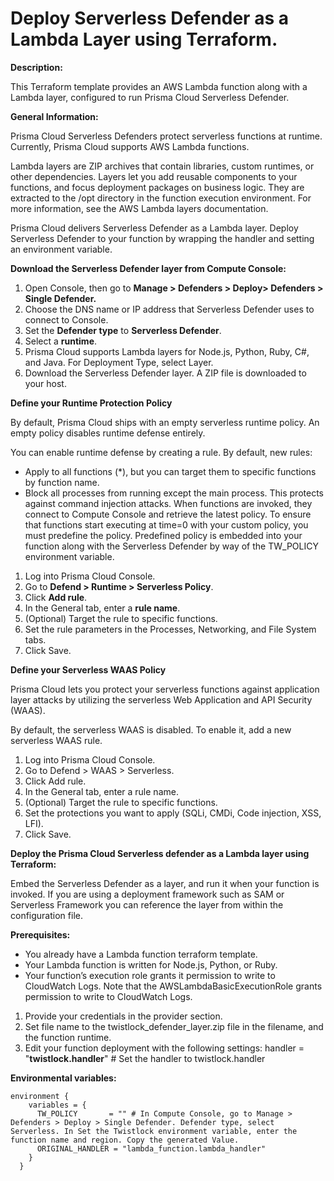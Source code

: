 # Deploy Serverless Defender as a Lambda Layer using Terraform.

**Description:**

This Terraform template provides an AWS Lambda function along with a Lambda layer, configured to run Prisma Cloud Serverless Defender.

**General Information:**

Prisma Cloud Serverless Defenders protect serverless functions at runtime. Currently, Prisma Cloud supports AWS Lambda functions.

Lambda layers are ZIP archives that contain libraries, custom runtimes, or other dependencies. Layers let you add reusable components to your functions, and focus deployment packages on business logic. They are extracted to the /opt directory in the function execution environment. For more information, see the AWS Lambda layers documentation.

Prisma Cloud delivers Serverless Defender as a Lambda layer. Deploy Serverless Defender to your function by wrapping the handler and setting an environment variable.

**Download the Serverless Defender layer from Compute Console:**

1. Open Console, then go to **Manage > Defenders > Deploy> Defenders > Single Defender.**
2. Choose the DNS name or IP address that Serverless Defender uses to connect to Console.
3. Set the **Defender type** to **Serverless Defender**.
4. Select a **runtime**.
5. Prisma Cloud supports Lambda layers for Node.js, Python, Ruby, C#, and Java. For Deployment Type, select Layer.
6. Download the Serverless Defender layer. A ZIP file is downloaded to your host.

**Define your Runtime Protection Policy**

By default, Prisma Cloud ships with an empty serverless runtime policy. An empty policy disables runtime defense entirely.

You can enable runtime defense by creating a rule. By default, new rules:

- Apply to all functions (*), but you can target them to specific functions by function name.
- Block all processes from running except the main process. This protects against command injection attacks.
When functions are invoked, they connect to Compute Console and retrieve the latest policy. To ensure that functions start executing at time=0 with your custom policy, you must predefine the policy. Predefined policy is embedded into your function along with the Serverless Defender by way of the TW_POLICY environment variable.

1. Log into Prisma Cloud Console.
2. Go to **Defend > Runtime > Serverless Policy**.
3. Click **Add rule**.
4. In the General tab, enter a **rule name**.
5. (Optional) Target the rule to specific functions.
6. Set the rule parameters in the Processes, Networking, and File System tabs.
7. Click Save.
   
**Define your Serverless WAAS Policy**

Prisma Cloud lets you protect your serverless functions against application layer attacks by utilizing the serverless Web Application and API Security (WAAS).

By default, the serverless WAAS is disabled. To enable it, add a new serverless WAAS rule.

1. Log into Prisma Cloud Console.
2. Go to Defend > WAAS > Serverless.
3. Click Add rule.
4. In the General tab, enter a rule name.
5. (Optional) Target the rule to specific functions.
6. Set the protections you want to apply (SQLi, CMDi, Code injection, XSS, LFI).
7. Click Save.
   
**Deploy the Prisma Cloud Serverless defender as a Lambda layer using Terraform:**

Embed the Serverless Defender as a layer, and run it when your function is invoked. If you are using a deployment framework such as SAM or Serverless Framework you can reference the layer from within the configuration file.

**Prerequisites:**

- You already have a Lambda function terraform template.
- Your Lambda function is written for Node.js, Python, or Ruby.
- Your function’s execution role grants it permission to write to CloudWatch Logs. Note that the AWSLambdaBasicExecutionRole grants permission to write to CloudWatch Logs.


1. Provide your credentials in the provider section. 
2. Set file name to the twistlock_defender_layer.zip file in the filename, and the function runtime.
3. Edit your function deployment with the following settings:
handler         = "**twistlock.handler**" # Set the handler to twistlock.handler

**Environmental variables:**
```
environment {
    variables = {
      TW_POLICY       = "" # In Compute Console, go to Manage > Defenders > Deploy > Single Defender. Defender type, select Serverless. In Set the Twistlock environment variable, enter the function name and region. Copy the generated Value.
      ORIGINAL_HANDLER = "lambda_function.lambda_handler"
    }
  }
```




